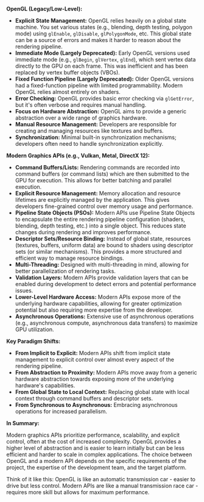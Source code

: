 **OpenGL (Legacy/Low-Level):**

- **Explicit State Management:** OpenGL relies heavily on a global state machine. You set various states (e.g., blending, depth testing, polygon mode) using `glEnable`, `glDisable`, `glPolygonMode`, etc. This global state can be a source of errors and makes it harder to reason about the rendering pipeline.
- **Immediate Mode (Largely Deprecated):** Early OpenGL versions used immediate mode (e.g., `glBegin`, `glVertex`, `glEnd`), which sent vertex data directly to the GPU on each frame. This was inefficient and has been replaced by vertex buffer objects (VBOs).
- **Fixed Function Pipeline (Largely Deprecated):** Older OpenGL versions had a fixed-function pipeline with limited programmability. Modern OpenGL relies almost entirely on shaders.
- **Error Checking:** OpenGL provides basic error checking via `glGetError`, but it's often verbose and requires manual handling.
- **Focus on Hardware Abstraction:** OpenGL aims to provide a generic abstraction over a wide range of graphics hardware.
- **Manual Resource Management:** Developers are responsible for creating and managing resources like textures and buffers.
- **Synchronization:** Minimal built-in synchronization mechanisms; developers often need to handle synchronization explicitly.

**Modern Graphics APIs (e.g., Vulkan, Metal, DirectX 12):**

- **Command Buffers/Lists:** Rendering commands are recorded into command buffers (or command lists) which are then submitted to the GPU for execution. This allows for better batching and parallel execution.
- **Explicit Resource Management:** Memory allocation and resource lifetimes are explicitly managed by the application. This gives developers fine-grained control over memory usage and performance.
- **Pipeline State Objects (PSOs):** Modern APIs use Pipeline State Objects to encapsulate the entire rendering pipeline configuration (shaders, blending, depth testing, etc.) into a single object. This reduces state changes during rendering and improves performance.
- **Descriptor Sets/Resource Binding:** Instead of global state, resources (textures, buffers, uniform data) are bound to shaders using descriptor sets (or similar mechanisms). This provides a more structured and efficient way to manage resource bindings.
- **Multi-Threading:** Designed with multi-threading in mind, allowing for better parallelization of rendering tasks.
- **Validation Layers:** Modern APIs provide validation layers that can be enabled during development to detect errors and potential performance issues.
- **Lower-Level Hardware Access:** Modern APIs expose more of the underlying hardware capabilities, allowing for greater optimization potential but also requiring more expertise from the developer.
- **Asynchronous Operations:** Extensive use of asynchronous operations (e.g., asynchronous compute, asynchronous data transfers) to maximize GPU utilization.

**Key Paradigm Shifts:**

- **From Implicit to Explicit:** Modern APIs shift from implicit state management to explicit control over almost every aspect of the rendering pipeline.
- **From Abstraction to Proximity:** Modern APIs move away from a generic hardware abstraction towards exposing more of the underlying hardware's capabilities.
- **From Global State to Local Context:** Replacing global state with local context through command buffers and descriptor sets.
- **From Synchronous to Asynchronous:** Embracing asynchronous operations for increased parallelism.

**In Summary:**

Modern graphics APIs prioritize performance, scalability, and explicit control, often at the cost of increased complexity. OpenGL provides a higher level of abstraction and is easier to learn initially but can be less efficient and harder to scale in complex applications. The choice between OpenGL and a modern API depends on the specific requirements of the project, the expertise of the development team, and the target platform.

Think of it like this: OpenGL is like an automatic transmission car - easier to drive but less control. Modern APIs are like a manual transmission race car - requires more skill but allows for maximum performance.
